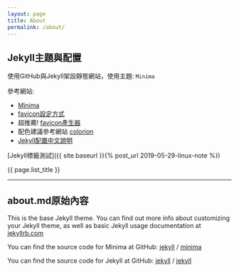 ```yaml
---
layout: page
title: About
permalink: /about/
---
```


## Jekyll主題與配置

使用GitHub與Jekyll架設靜態網站，使用主題: `Minima`

參考網站:

- [Minima](https://github.com/jekyll/minima)
- [favicon設定方式](https://github.com/jekyll/minima#add-your-favicons)
- 超推薦! [favicon產生器][favicongenerator]
- 配色建議參考網站 [colorion][colorion]
- [Jekyll配置中文說明][jekyll-guide-chinese]

[Jekyll標籤測試]({{ site.baseurl }}{% post_url 2019-05-29-linux-note %})

{{ page.list_title }}

---

## about.md原始內容

This is the base Jekyll theme. You can find out more info about customizing your Jekyll theme, as well as basic Jekyll usage documentation at [jekyllrb.com](https://jekyllrb.com/)

You can find the source code for Minima at GitHub:
[jekyll][jekyll-organization] /
[minima](https://github.com/jekyll/minima)

You can find the source code for Jekyll at GitHub:
[jekyll][jekyll-organization] /
[jekyll](https://github.com/jekyll/jekyll)

[jekyll-organization]: https://github.com/jekyll
[colorion]: https://www.colorion.co/
[favicongenerator]: https://realfavicongenerator.net/
[jekyll-guide-chinese]: https://gist.github.com/biezhi/f88be58ef4ae0f3741bb36ab8daa53c5#file-jekyll-guide-md